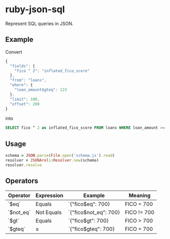 # ruby-json-sql

Represent SQL queries in JSON.

## Example

Convert

```javascript
{
  "fields": {
    "fico ^ 2": "inflated_fico_score"
  },
  "from": "loans",
  "where": {
    "loan_amount$gteq": 123
  },
  "limit": 100,
  "offset": 200
}
```

into

```sql
SELECT fico ^ 2 as inflated_fico_score FROM loans WHERE loan_amount >= 123 LIMIT 100 OFFSET 200
```

## Usage

```ruby
schema = JSON.parse(File.open('schema.js').read)
resolver = JSONArel::Resolver.new(schema)
resolver.resolve
```

## Operators

<table>
<thead>
<tr>
  <th>Operator</th>
  <th>Expression</th>
  <th>Example</th>
  <th>Meaning</th>
</tr>
</thead>
<tbody>
<tr>
<td>`$eq`</td>
<td>Equals</td>
<td>`{"fico$eq": 700}</td>
<td>FICO = 700</td>
</tr>

<tr>
<td>`$not_eq`</td>
<td>Not Equals</td>
<td>`{"fico$not_eq": 700}</td>
<td>FICO != 700</td>
</tr>

<tr>
<td>`$gt`</td>
<td>Equals</td>
<td>`{"fico$gt": 700}</td>
<td>FICO > 700</td>
</tr>

<tr>
<td>`$gteq`</td>
<td>≥</td>
<td>`{"fico$gteq": 700}</td>
<td>FICO = 700</td>
</tr>

</tbody>
</table>